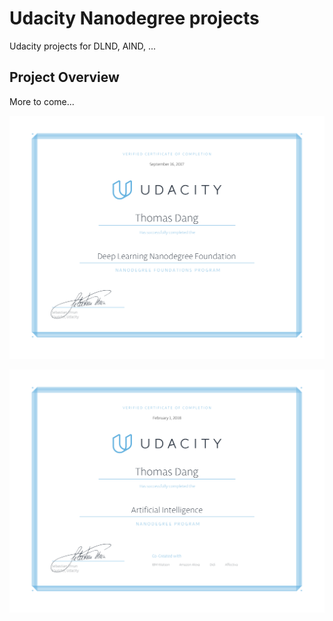[//]: # (Image References)

[image1]: ./dlnd/nd101.png "DLND certificate"
[image2]: ./aind/nd889.png "AIND certificate"


# Udacity Nanodegree projects
Udacity projects for DLND, AIND, ...


## Project Overview

More to come...  

![DLND certificate][image1]

![AIND certificate][image2]
